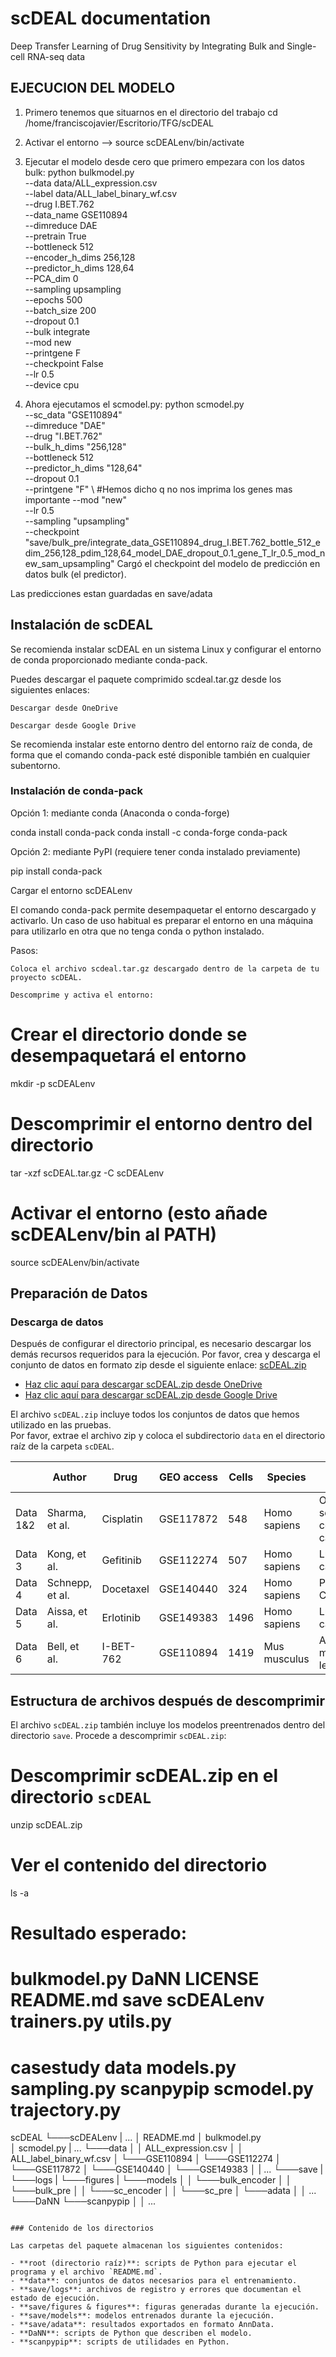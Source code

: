# scDEAL documentation
Deep Transfer Learning of Drug Sensitivity by Integrating Bulk and Single-cell RNA-seq data

## EJECUCION DEL MODELO
1. Primero tenemos que situarnos en el directorio del trabajo cd /home/franciscojavier/Escritorio/TFG/scDEAL
2. Activar el entorno —> source scDEALenv/bin/activate
3. Ejecutar el modelo desde cero que primero empezara con los datos bulk:
python bulkmodel.py \
--data data/ALL_expression.csv \
--label data/ALL_label_binary_wf.csv \
--drug I.BET.762 \
--data_name GSE110894 \
--dimreduce DAE \
--pretrain True \
--bottleneck 512 \
--encoder_h_dims 256,128 \
--predictor_h_dims 128,64 \
--PCA_dim 0 \
--sampling upsampling \
--epochs 500 \
--batch_size 200 \
--dropout 0.1 \
--bulk integrate \
--mod new \
--printgene F \
--checkpoint False \
--lr 0.5 \
--device cpu

4. Ahora ejecutamos el scmodel.py:
python scmodel.py \
--sc_data "GSE110894" \
--dimreduce "DAE" \
--drug "I.BET.762" \
--bulk_h_dims "256,128" \
--bottleneck 512 \
--predictor_h_dims "128,64" \
--dropout 0.1 \
--printgene "F" \ #Hemos dicho q no nos imprima los genes mas importante
--mod "new" \
--lr 0.5 \
--sampling "upsampling" \
--checkpoint "save/bulk_pre/integrate_data_GSE110894_drug_I.BET.762_bottle_512_edim_256,128_pdim_128,64_model_DAE_dropout_0.1_gene_T_lr_0.5_mod_new_sam_upsampling"
Cargó el checkpoint del modelo de predicción en datos bulk (el predictor).

Las predicciones estan guardadas en save/adata

## Instalación de scDEAL

Se recomienda instalar scDEAL en un sistema Linux y configurar el entorno de conda proporcionado mediante conda-pack.

Puedes descargar el paquete comprimido scdeal.tar.gz desde los siguientes enlaces:

    Descargar desde OneDrive

    Descargar desde Google Drive

Se recomienda instalar este entorno dentro del entorno raíz de conda, de forma que el comando conda-pack esté disponible también en cualquier subentorno.

### Instalación de conda-pack
Opción 1: mediante conda (Anaconda o conda-forge)

conda install conda-pack
conda install -c conda-forge conda-pack

Opción 2: mediante PyPI (requiere tener conda instalado previamente)

pip install conda-pack

Cargar el entorno scDEALenv

El comando conda-pack permite desempaquetar el entorno descargado y activarlo. Un caso de uso habitual es preparar el entorno en una máquina para utilizarlo en otra que no tenga conda o python instalado.

Pasos:

    Coloca el archivo scdeal.tar.gz descargado dentro de la carpeta de tu proyecto scDEAL.

    Descomprime y activa el entorno:

# Crear el directorio donde se desempaquetará el entorno
mkdir -p scDEALenv

# Descomprimir el entorno dentro del directorio
tar -xzf scDEAL.tar.gz -C scDEALenv

# Activar el entorno (esto añade scDEALenv/bin al PATH)
source scDEALenv/bin/activate

## Preparación de Datos

### Descarga de datos

Después de configurar el directorio principal, es necesario descargar los demás recursos requeridos para la ejecución. Por favor, crea y descarga el conjunto de datos en formato zip desde el siguiente enlace: [scDEAL.zip](https://portland-my.sharepoint.com/:u:/g/personal/junyichen8-c_my_cityu_edu_hk/ER2m5OXpYrdPngoAf06pqDoBsiuItm9yvAqg_CjHhNvKSA?e=ckLJ91)

- [Haz clic aquí para descargar scDEAL.zip desde OneDrive](https://portland-my.sharepoint.com/:u:/g/personal/junyichen8-c_my_cityu_edu_hk/ER2m5OXpYrdPngoAf06pqDoBsiuItm9yvAqg_CjHhNvKSA?e=ckLJ91)
- [Haz clic aquí para descargar scDEAL.zip desde Google Drive](https://drive.google.com/file/d/14mSE1GMi8N8BEt_3MQJSfQvMqg5PH5wI/view?usp=sharing)

El archivo `scDEAL.zip` incluye todos los conjuntos de datos que hemos utilizado en las pruebas.  
Por favor, extrae el archivo zip y coloca el subdirectorio `data` en el directorio raíz de la carpeta `scDEAL`.

|               |     Author             |     Drug         |     GEO access    |     Cells    |     Species           |     Cancer type                        |
|---------------|------------------------|------------------|-------------------|--------------|-----------------------|----------------------------------------|
|     Data 1&2  |     Sharma, et al.     |     Cisplatin    |     GSE117872     |     548      |     Homo   sapiens    |     Oral   squamous cell carcinomas    |
|     Data 3    |     Kong, et al.       |     Gefitinib    |     GSE112274     |     507      |     Homo   sapiens    |     Lung   cancer                      |
|     Data 4    |     Schnepp, et al.    |     Docetaxel    |     GSE140440     |     324      |     Homo   sapiens    |     Prostate   Cancer                  |
|     Data 5    |     Aissa, et al.      |     Erlotinib    |     GSE149383     |     1496     |     Homo sapiens      |     Lung cancer                        |
|     Data 6    |     Bell, et al.       |     I-BET-762    |     GSE110894     |     1419     |     Mus   musculus    |     Acute   myeloid leukemia           |

## Estructura de archivos después de descomprimir

El archivo `scDEAL.zip` también incluye los modelos preentrenados dentro del directorio `save`. Procede a descomprimir `scDEAL.zip`:

# Descomprimir scDEAL.zip en el directorio `scDEAL`
unzip scDEAL.zip

# Ver el contenido del directorio
ls -a

# Resultado esperado:
# bulkmodel.py  DaNN  LICENSE    README.md    save       scDEALenv   trainers.py    utils.py
# casestudy     data  models.py  sampling.py  scanpypip  scmodel.py  trajectory.py

scDEAL
└───scDEALenv
|   ...
│   README.md
│   bulkmodel.py  
│   scmodel.py
|   ...
└───data
│   │   ALL_expression.csv
│   │   ALL_label_binary_wf.csv
│   └───GSE110894
│   └───GSE112274
│   └───GSE117872
│   └───GSE140440
│   └───GSE149383
│   |   ...
└───save
|   └───logs
|   └───figures
|   └───models
│   │   └───bulk_encoder
│   │   └───bulk_pre
│   │   └───sc_encoder
│   │   └───sc_pre
│   └───adata
│   │    ...   
└───DaNN
└───scanpypip
│   │    ...  
```

### Contenido de los directorios

Las carpetas del paquete almacenan los siguientes contenidos:

- **root (directorio raíz)**: scripts de Python para ejecutar el programa y el archivo `README.md`.
- **data**: conjuntos de datos necesarios para el entrenamiento.
- **save/logs**: archivos de registro y errores que documentan el estado de ejecución.
- **save/figures & figures**: figuras generadas durante la ejecución.
- **save/models**: modelos entrenados durante la ejecución.
- **save/adata**: resultados exportados en formato AnnData.
- **DaNN**: scripts de Python que describen el modelo.
- **scanpypip**: scripts de utilidades en Python.
